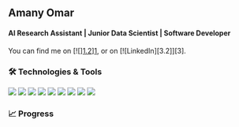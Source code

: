 
## Amany Omar
#### AI Research Assistant | Junior Data Scientist | Software Developer   


<!-- Actual text -->

You can find me on \[!\[\][1.2]\][1], or on \[!\[LinkedIn\][3.2]\][3].

<!-- Icons -->

[1.2]: http://i.imgur.com/wWzX9uB.png (twitter icon without padding)
[2.2]: https://raw.githubusercontent.com/MartinHeinz/MartinHeinz/master/linkedin-3-16.png (LinkedIn icon without padding)

<!-- Links to your social media accounts -->

[1]: https://twitter.com/Martin_Heinz_
[2]: https://www.linkedin.com/in/heinz-martin/


### 🛠️ Technologies & Tools 
![](https://img.shields.io/badge/Code-Python-informational?style=flat&logo=</github/pipenv/locked/python-version/:user/:repo>&logoColor=white&color=2bbc8a)
![](https://img.shields.io/badge/Code-C++-informational?style=flat&logo=</github/pipenv/locked/python-version/:user/:repo>&logoColor=white&color=2bbc8a)
![](https://img.shields.io/badge/Code-C_sharp-informational?style=flat&logo=</github/pipenv/locked/python-version/:user/:repo>&logoColor=white&color=2bbc8a)
![](https://img.shields.io/badge/Code-SQL-informational?style=flat&logo=</github/pipenv/locked/python-version/:user/:repo>&logoColor=white&color=2bbc8a)
![](https://img.shields.io/badge/Code-JavaScript-informational?style=flat&logo=</github/pipenv/locked/python-version/:user/:repo>&logoColor=white&color=2bbc8a)
![](https://img.shields.io/badge/Tool-Tableau-informational?style=flat&logo=</github/pipenv/locked/python-version/:user/:repo>&logoColor=white&color=2bbc8a)
![](https://img.shields.io/badge/Tool-Excel-informational?style=flat&logo=</github/pipenv/locked/python-version/:user/:repo>&logoColor=white&color=2bbc8a)
![](https://img.shields.io/badge/Tool-MATLAB-informational?style=flat&logo=</github/pipenv/locked/python-version/:user/:repo>&logoColor=white&color=2bbc8a)
![](https://img.shields.io/badge/Lib-SkLearn-informational?style=flat&logo=</github/pipenv/locked/python-version/:user/:repo>&logoColor=white&color=2bbc8a)




### 📈 Progress



<!--
**moon-2000/moon-2000** is a ✨ _special_ ✨ repository because its `README.md` (this file) appears on your GitHub profile.

Here are some ideas to get you started:

- 🔭 I’m currently working on ...
- 🌱 I’m currently learning ...
- 👯 I’m looking to collaborate on ...
- 🤔 I’m looking for help with ...
- 💬 Ask me about ...
- 📫 How to reach me: ...
- 😄 Pronouns: ...
- ⚡ Fun fact: ...
-->

